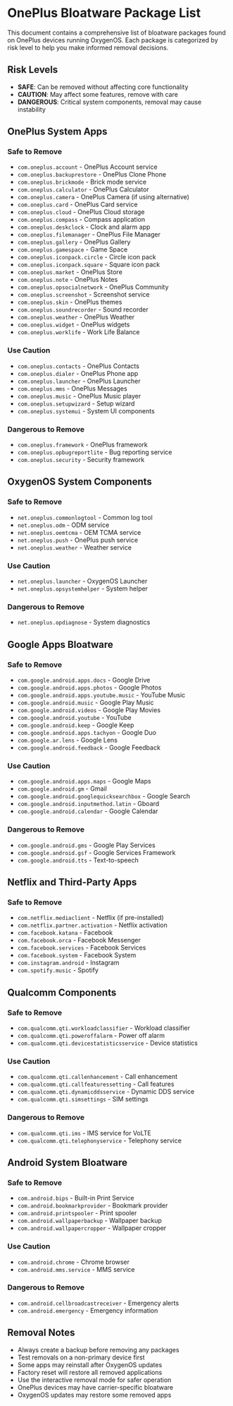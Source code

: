 # OnePlus Bloatware Package List

This document contains a comprehensive list of bloatware packages found on OnePlus devices running OxygenOS. Each package is categorized by risk level to help you make informed removal decisions.

## Risk Levels
- **SAFE**: Can be removed without affecting core functionality
- **CAUTION**: May affect some features, remove with care
- **DANGEROUS**: Critical system components, removal may cause instability

## OnePlus System Apps

### Safe to Remove
- `com.oneplus.account` - OnePlus Account service
- `com.oneplus.backuprestore` - OnePlus Clone Phone
- `com.oneplus.brickmode` - Brick mode service
- `com.oneplus.calculator` - OnePlus Calculator
- `com.oneplus.camera` - OnePlus Camera (if using alternative)
- `com.oneplus.card` - OnePlus Card service
- `com.oneplus.cloud` - OnePlus Cloud storage
- `com.oneplus.compass` - Compass application
- `com.oneplus.deskclock` - Clock and alarm app
- `com.oneplus.filemanager` - OnePlus File Manager
- `com.oneplus.gallery` - OnePlus Gallery
- `com.oneplus.gamespace` - Game Space
- `com.oneplus.iconpack.circle` - Circle icon pack
- `com.oneplus.iconpack.square` - Square icon pack
- `com.oneplus.market` - OnePlus Store
- `com.oneplus.note` - OnePlus Notes
- `com.oneplus.opsocialnetwork` - OnePlus Community
- `com.oneplus.screenshot` - Screenshot service
- `com.oneplus.skin` - OnePlus themes
- `com.oneplus.soundrecorder` - Sound recorder
- `com.oneplus.weather` - OnePlus Weather
- `com.oneplus.widget` - OnePlus widgets
- `com.oneplus.worklife` - Work Life Balance

### Use Caution
- `com.oneplus.contacts` - OnePlus Contacts
- `com.oneplus.dialer` - OnePlus Phone app
- `com.oneplus.launcher` - OnePlus Launcher
- `com.oneplus.mms` - OnePlus Messages
- `com.oneplus.music` - OnePlus Music player
- `com.oneplus.setupwizard` - Setup wizard
- `com.oneplus.systemui` - System UI components

### Dangerous to Remove
- `com.oneplus.framework` - OnePlus framework
- `com.oneplus.opbugreportlite` - Bug reporting service
- `com.oneplus.security` - Security framework

## OxygenOS System Components

### Safe to Remove
- `net.oneplus.commonlogtool` - Common log tool
- `net.oneplus.odm` - ODM service
- `net.oneplus.oemtcma` - OEM TCMA service
- `net.oneplus.push` - OnePlus push service
- `net.oneplus.weather` - Weather service

### Use Caution
- `net.oneplus.launcher` - OxygenOS Launcher
- `net.oneplus.opsystemhelper` - System helper

### Dangerous to Remove
- `net.oneplus.opdiagnose` - System diagnostics

## Google Apps Bloatware

### Safe to Remove
- `com.google.android.apps.docs` - Google Drive
- `com.google.android.apps.photos` - Google Photos
- `com.google.android.apps.youtube.music` - YouTube Music
- `com.google.android.music` - Google Play Music
- `com.google.android.videos` - Google Play Movies
- `com.google.android.youtube` - YouTube
- `com.google.android.keep` - Google Keep
- `com.google.android.apps.tachyon` - Google Duo
- `com.google.ar.lens` - Google Lens
- `com.google.android.feedback` - Google Feedback

### Use Caution
- `com.google.android.apps.maps` - Google Maps
- `com.google.android.gm` - Gmail
- `com.google.android.googlequicksearchbox` - Google Search
- `com.google.android.inputmethod.latin` - Gboard
- `com.google.android.calendar` - Google Calendar

### Dangerous to Remove
- `com.google.android.gms` - Google Play Services
- `com.google.android.gsf` - Google Services Framework
- `com.google.android.tts` - Text-to-speech

## Netflix and Third-Party Apps

### Safe to Remove
- `com.netflix.mediaclient` - Netflix (if pre-installed)
- `com.netflix.partner.activation` - Netflix activation
- `com.facebook.katana` - Facebook
- `com.facebook.orca` - Facebook Messenger
- `com.facebook.services` - Facebook Services
- `com.facebook.system` - Facebook System
- `com.instagram.android` - Instagram
- `com.spotify.music` - Spotify

## Qualcomm Components

### Safe to Remove
- `com.qualcomm.qti.workloadclassifier` - Workload classifier
- `com.qualcomm.qti.poweroffalarm` - Power off alarm
- `com.qualcomm.qti.devicestatisticsservice` - Device statistics

### Use Caution
- `com.qualcomm.qti.callenhancement` - Call enhancement
- `com.qualcomm.qti.callfeaturessetting` - Call features
- `com.qualcomm.qti.dynamicddsservice` - Dynamic DDS service
- `com.qualcomm.qti.simsettings` - SIM settings

### Dangerous to Remove
- `com.qualcomm.qti.ims` - IMS service for VoLTE
- `com.qualcomm.qti.telephonyservice` - Telephony service

## Android System Bloatware

### Safe to Remove
- `com.android.bips` - Built-in Print Service
- `com.android.bookmarkprovider` - Bookmark provider
- `com.android.printspooler` - Print spooler
- `com.android.wallpaperbackup` - Wallpaper backup
- `com.android.wallpapercropper` - Wallpaper cropper

### Use Caution
- `com.android.chrome` - Chrome browser
- `com.android.mms.service` - MMS service

### Dangerous to Remove
- `com.android.cellbroadcastreceiver` - Emergency alerts
- `com.android.emergency` - Emergency information

## Removal Notes

- Always create a backup before removing any packages
- Test removals on a non-primary device first
- Some apps may reinstall after OxygenOS updates
- Factory reset will restore all removed applications
- Use the interactive removal mode for safer operation
- OnePlus devices may have carrier-specific bloatware
- OxygenOS updates may restore some removed apps